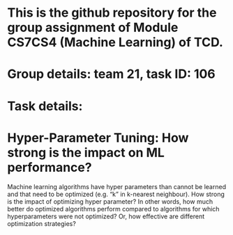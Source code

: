# This is the github repository for the group assignment of Module CS7CS4 (Machine Learning) of TCD.
# Group details: team 21, task ID: 106
# Task details: 
# Hyper-Parameter Tuning: How strong is the impact on ML performance?
 Machine learning algorithms have hyper parameters than cannot be learned and that need to be optimized (e.g. “k” in k-nearest   neighbour). 
 How strong is the impact of optimizing hyper parameter? 
 In other words, how much better do optimized algorithms perform compared to algorithms for which hyperparameters were not optimized? 
 Or, how effective are different optimization strategies?
